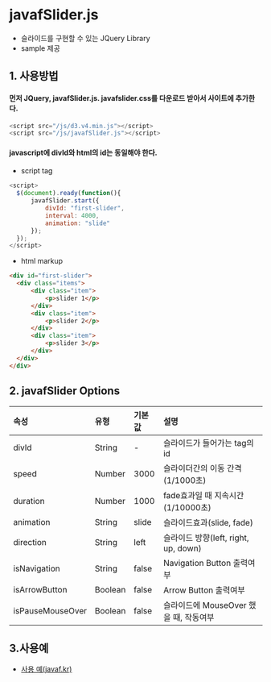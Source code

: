 # javafSlider.js


- 슬라이드를 구현할 수 있는 JQuery Library
- sample 제공

## 1. 사용방법

#### 먼저 JQuery, javafSlider.js. javafslider.css를 다운로드 받아서 사이트에 추가한다.
```javascript
<script src="/js/d3.v4.min.js"></script> 
<script src="/js/javafSlider.js"></script>
```

#### javascript에 divId와 html의 id는 동일해야 한다.
- script tag
```javascript
<script>
  $(document).ready(function(){
      javafSlider.start({
          divId: "first-slider",
          interval: 4000,
          animation: "slide"
      });
  });
</script>
```

- html markup
```html
<div id="first-slider">
  <div class="items">
      <div class="item">
          <p>slider 1</p>         
      </div>
      <div class="item">
          <p>slider 2</p>
      </div>
      <div class="item">
          <p>slider 3</p>
      </div>            
  </div> 
</div>
  ```
  
## 2. javafSlider Options
  
|속성|유형|기본값|설명|
|:---|:---|:---|:---|
|divId|String|-|슬라이드가 들어가는 tag의 id|
|speed|Number|3000|슬라이더간의 이동 간격 (1/1000초)|
|duration|Number|1000|fade효과일 때 지속시간(1/10000초)|
|animation|String|slide|슬라이드효과(slide, fade)|
|direction|String|left|슬라이드 방향(left, right, up, down)|
|isNavigation|String|false|Navigation Button 출력여부|
|isArrowButton|Boolean|false|Arrow Button 출력여부|
|isPauseMouseOver|Boolean|false|슬라이드에 MouseOver 했을 때, 작동여부|

## 3.사용예

- [사용 예(javaf.kr)](http://javaf.kr/temp/javaf_slider/_sample/sample.html)
  

